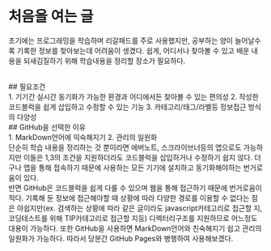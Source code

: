 # 처음을 여는 글

초기에는 프로그래밍을 학습하며 리갈패드를 주로 사용했지만, 공부하는 양이 늘어날수록 기록한 정보를 찾아보는데 어려움이 생겼다. 쉽게, 어디서나 찾아볼 수 있고 배운 내용을 되새김질하기 위해 학습내용을 정리할 장소가 필요하다.

<br>
## 필요조건
<br>
1. 기기간 실시간 동기화가 가능한 환경과 어디에서든 찾아볼 수 있는 편의성
2. 작성한 코드블럭을 쉽게 삽입하고 수정할 수 있는 기능
3. 카테고리/태그/라벨등 정보접근 방식의 다양성

<br>
## GitHub을 선택한 이유
<br>
1. MarkDown언어에 익숙해지기
2. 관리의 일원화

<br>
  단순히 학습 내용을 정리하는 것 뿐이라면 에버노트, 스크라이브너등의 앱으로도 가능하지만 이들은 1,3의 조건을 지원하더라도 코드블럭을 삽입하거나 수정하기 쉽지 않다. 더구나 앱을 통해 접속하기 때문에 사용하는 모든 기기에 설치하고 동기화해야하는 번거로움이 있다. 
<br>
  반면 GitHub은 코드블럭을 쉽게 다룰 수 있으며 웹을 통해 접근하기 때문에 번거로움이 적다. 기록해 둔 정보에 접근해야할 때 상황에 따라 다양한 경로를 이용할 수 없다는 점은 아쉽지만(ex. 검색하는 상황에 따라 같은 글이라도 javascript카테고리로 접근할 지, 코딩테스트를 위해 TIP카테고리로 접근할 지등) 디렉터리구조를 지원하므로 어느정도 대용이 가능하다. 또한 GitHub을 사용하면 MarkDown언어와 친숙해지기 쉽고 관리의 일원화가 가능하다. 따라서 당분간 GitHub Pages와 병행하여 사용해보겠다.
